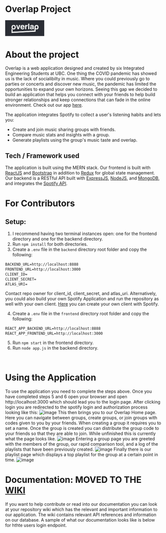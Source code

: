# Overlap Project 
[<img src="public\images\overlap-logo.png" width="25%">](https://project-overlap.herokuapp.com)

# About the project
Overlap is a web application designed and created by six Integrated Engineering Students at UBC. One thing the COVID pandemic has showed us is the lack of socialibilty in music. Where you could previously go to parties or concerts and discover new music, the pandemic has limited the opportunities to expand your own horizons. Seeing this gap we decided to build an application that helps you connect with your friends to help build stronger relationships and keep connections that can fade in the online environment. Check out our app [here](https://project-overlap.herokuapp.com).

The application integrates Spotify to collect a user's listening habits and lets you:
 - Create and join music sharing groups with friends.
 - Compare music stats and insights with a group.
 - Generate playlists using the group's music taste and overlap.

## Tech / Framework used
The application is built using the MERN stack. Our frontend is built with [ReactJS](https://reactjs.org) and [Bootstrap](https://react-bootstrap.github.io/) in addition to [Redux](https://redux.js.org/) for global state management. Our backend is a RESTful API built with [ExpressJS](https://expressjs.com), [NodeJS](https://nodejs.org/en/), and [MongoDB](https://www.mongodb.com), and integrates the [Spotify API](https://developer.spotify.com/documentation/web-api/).

# For Contributors
## Setup:
1. I recommend having two terminal instances open: one for the frontend directory and one for the backend directory.
2. Run `npm install` for both directories.
3. Create a `.env` file in the `backend` directory root folder and copy the following:
```
BACKEND_URL=http://localhost:8888
FRONTEND_URL=http://localhost:3000
CLIENT_ID=
CLIENT_SECRET=
ATLAS_URI=
```
Contact repo owner for client_id, client_secret, and atlas_uri. Alternatively, you could also build your own Spotify Application and run the repository as well with your own client. [Here](https://developer.spotify.com/dashboard/applications) you can create your own client with Spotify.

4. Create a `.env` file in the `frontend` directory root folder and copy the following:
```
REACT_APP_BACKEND_URL=http://localhost:8888
REACT_APP_FRONTEND_URL=http://localhost:3000
```
5. Run `npm start` in the frontend directory.
6. Run `node app.js` in the backend directory.  
<br/>

# Using the Application
To use the application you need to complete the steps above. Once you have completed steps 5 and 6 open your browser and open http://localhost:3000 which should lead you to the login page. After clicking login you are redirected to the spotify login and authorization process looking like this:
![image](https://user-images.githubusercontent.com/51245035/109400671-f796dc80-7917-11eb-9f46-1189a9baf4ea.png)
This then brings you to our Overlap Home page. Here you can navigate between groups, create groups, or join groups with codes given to you by your friends. When creating a group it requires you to set a name. Once the group is created you can distribute the group code to your friends so that they are able to join. While unfinished this is currently what the page looks like.
![image](https://user-images.githubusercontent.com/51245035/109400726-417fc280-7918-11eb-8dd2-f30f3f4f4382.png)
Entering a group page you are greeted with the members of the group, our rapid comparison tool, and a log of the playlists that have been previously created.
![image](https://user-images.githubusercontent.com/51245035/109400777-a0ddd280-7918-11eb-90e4-d43afe4a03ce.png)
Finally there is our playlist page which displays a top playlist for the group at a certain point in time.
![image](https://user-images.githubusercontent.com/51245035/109400793-b94ded00-7918-11eb-9e19-56790b6617d2.png)

# Documentation: MOVED TO THE [WIKI](https://github.com/IGEN330-Overlap/Overlap/wiki)
If you want to help contribute or read into our documentation you can look at your repository wiki which has the relevant and important information to our application.
The wiki contains relevant API references and information on our database. 
A sample of what our documentation looks like is below for hthte users login endpoint.
